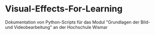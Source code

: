# Visual-Effects-For-Learning
Dokumentation von Python-Scripts für das Modul "Grundlagen der Bild- und Videobearbeitung" an der Hochschule Wismar
